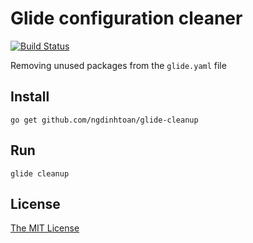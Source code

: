 # Glide configuration cleaner

[![Build Status](https://travis-ci.org/ngdinhtoan/glide-cleanup.svg?branch=master)](https://travis-ci.org/ngdinhtoan/glide-cleanup)

Removing unused packages from the `glide.yaml` file

## Install

    go get github.com/ngdinhtoan/glide-cleanup

## Run

    glide cleanup

## License

[The MIT License](https://github.com/ngdinhtoan/glide-cleanup/blob/master/LICENSE)
